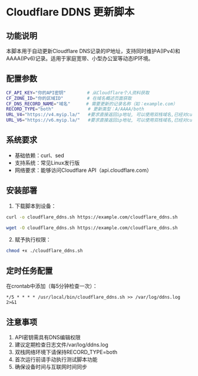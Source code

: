 # Cloudflare DDNS 更新脚本

## 功能说明
本脚本用于自动更新Cloudflare DNS记录的IP地址，支持同时维护A(IPv4)和AAAA(IPv6)记录。适用于家庭宽带、小型办公室等动态IP环境。

## 配置参数
```sh
CF_API_KEY="你的API密钥"        # 从Cloudflare个人资料获取
CF_ZONE_ID="你的区域ID"         # 在域名概述页面获取
CF_DNS_RECORD_NAME="域名"      # 需要更新的记录名称（如：example.com）
RECORD_TYPE="both"             # 更新类型：A/AAAA/both
URL_V4="https://v4.myip.la/"   #要求直接返回ip地址, 可以使用双栈域名,已经对curl进行网络协议指定
URL_V6="https://v6.myip.la/"   #要求直接返回ip地址, 可以使用双栈域名,已经对curl进行网络协议指定
```

## 系统要求
- 基础依赖：curl、sed
- 支持系统：常见Linux发行版
- 网络要求：能够访问Cloudflare API（api.cloudflare.com）

## 安装部署
1. 下载脚本到设备：
```sh
curl -o cloudflare_ddns.sh https://example.com/cloudflare_ddns.sh
```
```sh
wget -O cloudflare_ddns.sh https://example.com/cloudflare_ddns.sh
```
2. 赋予执行权限：
```sh
chmod +x ./cloudflare_ddns.sh
```

## 定时任务配置
在crontab中添加（每5分钟检查一次）：
```
*/5 * * * * /usr/local/bin/cloudflare_ddns.sh >> /var/log/ddns.log 2>&1
```

## 注意事项
1. API密钥需具有DNS编辑权限
2. 建议定期检查日志文件/var/log/ddns.log
3. 双栈网络环境下请保持RECORD_TYPE=both
4. 首次运行前请手动执行测试脚本功能
5. 确保设备时间与互联网时间同步
